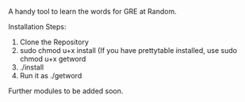 A handy tool to learn the words for GRE at Random. 


Installation Steps:<br>
1. Clone the Repository<br>
2. sudo chmod u+x install (If you have prettytable installed, use sudo chmod u+x getword<br>
3. ./install<br>
4. Run it as ./getword

Further modules to be added soon. 

